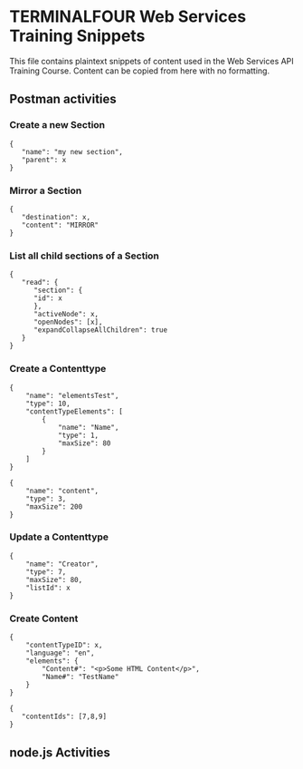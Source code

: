 # TERMINALFOUR Web Services Training Snippets
This file contains plaintext snippets of content used in the Web Services API Training Course. Content can be copied from here with no formatting.
## Postman activities
### Create a new Section
~~~
{
   "name": "my new section",
   "parent": x
}
~~~

### Mirror a Section
~~~
{
   "destination": x,
   "content": "MIRROR"
}
~~~

### List all child sections of a Section
~~~
{
   "read": {
      "section": {
 	  "id": x
      },
      "activeNode": x,
      "openNodes": [x],
      "expandCollapseAllChildren": true
   }
}
~~~

### Create a Contenttype
~~~
{
	"name": "elementsTest",
	"type": 10,
	"contentTypeElements": [
		{
			"name": "Name",
			"type": 1,
			"maxSize": 80
		}
	]
}
~~~
~~~
{
	"name": "content",
	"type": 3,
	"maxSize": 200
}
~~~

### Update a Contenttype
~~~
{
    "name": "Creator",
    "type": 7,
    "maxSize": 80,
    "listId": x
}
~~~

### Create Content
~~~
{
    "contentTypeID": x,
    "language": "en",
    "elements": {
        "Content#": "<p>Some HTML Content</p>",
        "Name#": "TestName"
    }
}
~~~
~~~
{
   "contentIds": [7,8,9]
}
~~~

## node.js Activities



